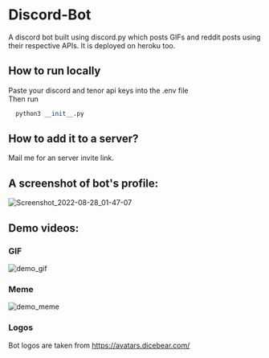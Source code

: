 # Discord-Bot
A discord bot built using discord.py which posts GIFs and reddit posts using their respective APIs.
It is deployed on heroku too.

## How to run locally
Paste your discord and tenor api keys into the .env file  
Then run
```py
  python3 __init__.py
```

## How to add it to a server?
Mail me for an server invite link.


## A screenshot of bot's profile: 
![Screenshot_2022-08-28_01-47-07](https://user-images.githubusercontent.com/77527524/187047118-aa2642ec-4f2b-4064-91c9-4b9a2ce269bd.png)

## Demo videos:

### GIF
![demo_gif](https://user-images.githubusercontent.com/77527524/187047477-fa58dcde-1c98-460e-a535-ad32efb2e842.gif)


### Meme
![demo_meme](https://user-images.githubusercontent.com/77527524/187047485-ae02d85a-5161-4767-a99d-849ce77f7f68.gif)


### Logos
Bot logos are taken from https://avatars.dicebear.com/

